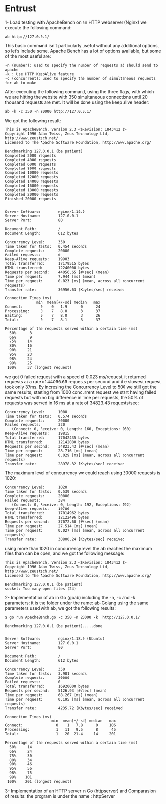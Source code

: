 # Entrust
1- Load testing with ApacheBench on an HTTP webserver (Nginx)
we execute the following command: 
```
ab http://127.0.0.1/ 
```

This basic command isn’t particularly useful without any additional options, so let’s include some. Apache Bench has a lot of options available, but some of the most useful are:

    -n (number): used to specify the number of requests ab should send to apache 
    -k : Use HTTP KeepAlive feature
    -c (concurrent): used to specify the number of simultaneous requests for ab to make
After executing the following command, using the three flags, with which we are hitting the website with 350 simultaneous connections until 20 thousand requests are met. It will be done using the keep alive header:
```
ab -k -c 350 -n 20000 http://127.0.0.1/
```

We got the following result:
```
This is ApacheBench, Version 2.3 <$Revision: 1843412 $>
Copyright 1996 Adam Twiss, Zeus Technology Ltd, http://www.zeustech.net/
Licensed to The Apache Software Foundation, http://www.apache.org/

Benchmarking 127.0.0.1 (be patient)
Completed 2000 requests
Completed 4000 requests
Completed 6000 requests
Completed 8000 requests
Completed 10000 requests
Completed 12000 requests
Completed 14000 requests
Completed 16000 requests
Completed 18000 requests
Completed 20000 requests
Finished 20000 requests


Server Software:        nginx/1.18.0
Server Hostname:        127.0.0.1
Server Port:            80

Document Path:          /
Document Length:        612 bytes

Concurrency Level:      350
Time taken for tests:   0.454 seconds
Complete requests:      20000
Failed requests:        0
Keep-Alive requests:    19903
Total transferred:      17179515 bytes
HTML transferred:       12240000 bytes
Requests per second:    44056.65 [#/sec] (mean)
Time per request:       7.944 [ms] (mean)
Time per request:       0.023 [ms] (mean, across all concurrent requests)
Transfer rate:          36956.63 [Kbytes/sec] received

Connection Times (ms)
              min  mean[+/-sd] median   max
Connect:        0    0   1.9      0      24
Processing:     0    7   8.0      3      37
Waiting:        0    7   8.0      3      26
Total:          0    7   8.1      3      37

Percentage of the requests served within a certain time (ms)
  50%      3
  66%      9
  75%     14
  80%     16
  90%     21
  95%     23
  98%     24
  99%     25
 100%     37 (longest request)

```
we got 0 failed request with a speed of 0.023 ms/request, it returned requests at a rate of 44056.65 requests per second and the slowest request took only 37ms. By incresing the Concurrency Level to 500 we still got the same results, starting from 1000 concurrent request we start having failed requests but with no big difference in time per requests, the 50% of requests was served in 16 ms at a rate of 34823.43 requests/sec:
```
Concurrency Level:      1000
Time taken for tests:   0.574 seconds
Complete requests:      20000
Failed requests:        320
   (Connect: 0, Receive: 0, Length: 160, Exceptions: 160)
Keep-Alive requests:    19815
Total transferred:      17042435 bytes
HTML transferred:       12142080 bytes
Requests per second:    34823.43 [#/sec] (mean)
Time per request:       28.716 [ms] (mean)
Time per request:       0.029 [ms] (mean, across all concurrent requests)
Transfer rate:          28978.32 [Kbytes/sec] received
```
The maximum level of concurrency we could reach using 20000 requests is 1020:
```
Concurrency Level:      1020
Time taken for tests:   0.539 seconds
Complete requests:      20000
Failed requests:        384
   (Connect: 0, Receive: 0, Length: 192, Exceptions: 192)
Keep-Alive requests:    19786
Total transferred:      17014962 bytes
HTML transferred:       12122496 bytes
Requests per second:    37072.60 [#/sec] (mean)
Time per request:       27.514 [ms] (mean)
Time per request:       0.027 [ms] (mean, across all concurrent requests)
Transfer rate:          30800.24 [Kbytes/sec] received
```
using more than 1020 in concurrency level the ab reaches the maximum files than can be open, and we got the following message:
```
This is ApacheBench, Version 2.3 <$Revision: 1843412 $>
Copyright 1996 Adam Twiss, Zeus Technology Ltd, http://www.zeustech.net/
Licensed to The Apache Software Foundation, http://www.apache.org/

Benchmarking 127.0.0.1 (be patient)
socket: Too many open files (24)
```
2- Implementation of ab in Go (goab) including the -n, -c and -k parameters:
it is the folder under the name: ab-Golang
using the same parameters used with ab, we got the following results:
```
$ go run ApacheBench.go -c 350 -n 20000 -k  http://127.0.0.1/
```
```
Benchmarking 127.0.0.1 (be patient).....done


Server Software:        nginx/1.18.0 (Ubuntu)
Server Hostname:        127.0.0.1
Server Port:            80

Document Path:          /
Document Length:        612 bytes

Concurrency Level:      350
Time taken for tests:   3.901 seconds
Complete requests:      20000
Failed requests:        0
Total transferred:      16920000 bytes
Requests per second:    5126.93 [#/sec] (mean)
Time per request:       68.267 [ms] (mean)
Time per request:       0.195 [ms] (mean, across all concurrent requests)
Transfer rate:          4235.72 [Kbytes/sec] received

Connection Times (ms)
                     min  mean[+/-sd] median   max
Connect:               0    1   7.8      0     106
Processing:            1   11   9.5      8      45
Total:                 1   20  21.4     14     201

Percentage of the requests served within a certain time (ms)
  50%     14
  66%     24
  75%     30
  80%     34
  90%     46
  95%     56
  98%     75
  99%    101
 100%    201 (longest request)

```
3- Implementation of an HTTP server in Go (httpserver) and Comparasion of results:
the program is under the name : httpServer



